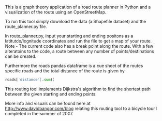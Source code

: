This is a graph theory application of a road route planner in Python and a visualization 
of the route using an OpenStreetMap.  

To run this tool simply download the data (a Shapefile dataset) and the route_planner.py file.  

In route_planner.py, input your starting and ending positons as a latitutde/lognitude coordinates and run the file to get a map of your route. Note - The current code also has a break point along the route. With a few alteratoins to the code, a route between any number of points/destinations can be created. 

Furthermore the roads pandas dataframe is a cue sheet of the routes specific roads and the total distance of the route is given by 
```python
roads['distance'].sum()
```

This routing tool implements Dijkstra's algorithm to find the shortest path between the given starting and ending points. 

More info and visuals can be found here at http://www.davidbangor.com/blog relating this routing tool to a bicycle tour I completed in the summer of 2007.